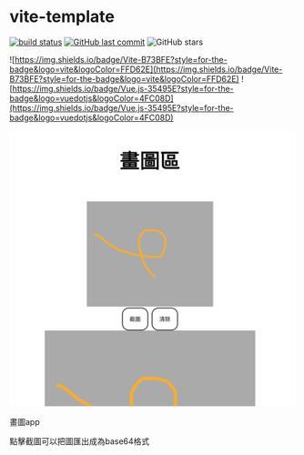 # vite-template

[![build status](https://github.com/connectshark/vite-template/actions/workflows/deploy.yml/badge.svg?branch=main)](https://github.com/connectshark/vite-template/actions/workflows/deploy.yml)
[![GitHub last commit](https://img.shields.io/github/last-commit/connectshark/vite-template.svg?style=flat)](https://github.com/connectshark/vite-template)
![GitHub stars](https://img.shields.io/github/stars/connectshark/vite-template.svg?style=social&label=Stars&style=plastic)


![https://img.shields.io/badge/Vite-B73BFE?style=for-the-badge&logo=vite&logoColor=FFD62E](https://img.shields.io/badge/Vite-B73BFE?style=for-the-badge&logo=vite&logoColor=FFD62E)
![https://img.shields.io/badge/Vue.js-35495E?style=for-the-badge&logo=vuedotjs&logoColor=4FC08D](https://img.shields.io/badge/Vue.js-35495E?style=for-the-badge&logo=vuedotjs&logoColor=4FC08D)

![cover](./readme/cover.png)

畫圖app

點擊截圖可以把圖匯出成為base64格式